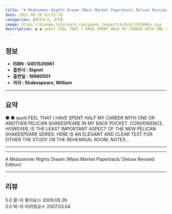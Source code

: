 ```yaml
---
title: "A Midsummer Nights Dream (Mass Market Paperback/ Deluxe Revised Edition)"
date: 2021-06-20 03:52:19
categories: [외국도서, 문학]
image: https://bimage.interpark.com/goods_image/5/6/6/6/1555666s.jpg
description: ● ● quotI FEEL THAT I HAVE SPENT HALF MY CAREER WITH ONE OR ANOTHER PELICAN SHAKESPEARE IN MY BACK POCKET. CONVENIENCE, HOWEVER, IS THE LEAST IMPORTANT ASPECT
---
```


## **정보**

- **ISBN : 0451526961**
- **출판사 : Signet**
- **출판일 : 19980501**
- **저자 : Shakespeare, William**

------



## **요약**

●  ●  quotI FEEL THAT I HAVE SPENT HALF MY CAREER WITH ONE OR ANOTHER PELICAN SHAKESPEARE IN MY BACK POCKET. CONVENIENCE, HOWEVER, IS THE LEAST IMPORTANT ASPECT OF THE NEW PELICAN SHAKESPEARE SERIES. HERE IS AN ELEGANT AND CLEAR TEXT FOR EITHER THE STUDY OR THE REHEARSAL ROOM, NOTES... 

------



------


A Midsummer Nights Dream (Mass Market Paperback/ Deluxe Revised Edition) 

------


## **리뷰** 

5.0 황-덕 좋아요ㅁ 2009.08.26 <br/>5.0 박-자 어려워요ㅠ 2007.03.04 <br/>